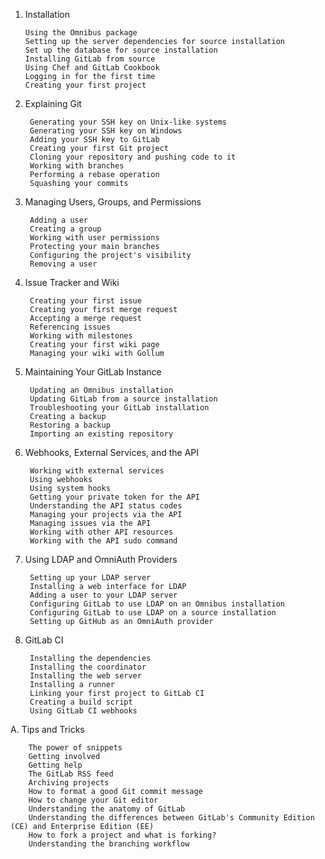 
1.  Installation
       
        Using the Omnibus package
        Setting up the server dependencies for source installation
        Set up the database for source installation
        Installing GitLab from source
        Using Chef and GitLab Cookbook
        Logging in for the first time
        Creating your first project
       
  
2. Explaining Git
       
        Generating your SSH key on Unix-like systems
        Generating your SSH key on Windows
        Adding your SSH key to GitLab
        Creating your first Git project
        Cloning your repository and pushing code to it
        Working with branches
        Performing a rebase operation
        Squashing your commits
       
     
3. Managing Users, Groups, and Permissions 

        Adding a user
        Creating a group
        Working with user permissions
        Protecting your main branches
        Configuring the project's visibility
        Removing a user
     
4. Issue Tracker and Wiki
       
        Creating your first issue
        Creating your first merge request
        Accepting a merge request
        Referencing issues
        Working with milestones
        Creating your first wiki page
        Managing your wiki with Gollum
       
     
5. Maintaining Your GitLab Instance
       
        Updating an Omnibus installation
        Updating GitLab from a source installation
        Troubleshooting your GitLab installation
        Creating a backup
        Restoring a backup
        Importing an existing repository
       
  
     
6. Webhooks, External Services, and the API
       
        Working with external services
        Using webhooks
        Using system hooks
        Getting your private token for the API
        Understanding the API status codes
        Managing your projects via the API
        Managing issues via the API
        Working with other API resources
        Working with the API sudo command
       
7. Using LDAP and OmniAuth Providers
       
        Setting up your LDAP server
        Installing a web interface for LDAP
        Adding a user to your LDAP server
        Configuring GitLab to use LDAP on an Omnibus installation
        Configuring GitLab to use LDAP on a source installation
        Setting up GitHub as an OmniAuth provider
       
  
     
8. GitLab CI 

        Installing the dependencies
        Installing the coordinator
        Installing the web server
        Installing a runner
        Linking your first project to GitLab CI
        Creating a build script
        Using GitLab CI webhooks
       
  
     
A. Tips and Tricks
       
        The power of snippets
        Getting involved
        Getting help
        The GitLab RSS feed
        Archiving projects
        How to format a good Git commit message
        How to change your Git editor
        Understanding the anatomy of GitLab
        Understanding the differences between GitLab's Community Edition (CE) and Enterprise Edition (EE)
        How to fork a project and what is forking?
        Understanding the branching workflow
